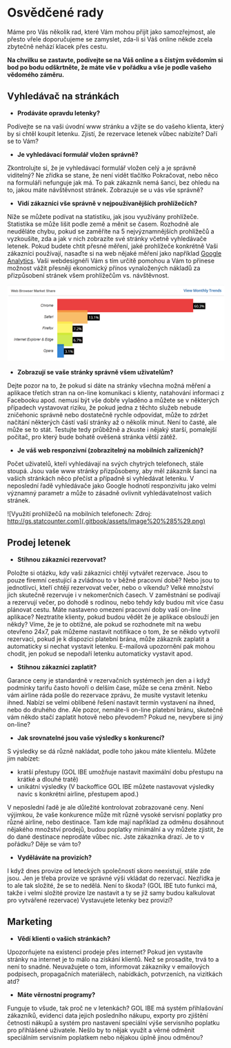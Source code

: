 # Osvědčené rady

Máme pro Vás několik rad, které Vám mohou přijít jako samozřejmost, ale přesto vřele doporučujeme se zamyslet, zda-li si Váš online někde zcela zbytečně nehází klacek přes cestu. 

**Na chvilku se zastavte, podívejte se na Váš online a s čistým svědomím si bod po bodu odškrtněte, že máte vše v pořádku a vše je podle vašeho vědomého záměru.**

## Vyhledávač na stránkách

* **Prodáváte opravdu letenky?**

Podívejte se na vaši úvodní www stránku a vžijte se do vašeho klienta, který by si chtěl koupit letenku. Zjistí, že rezervace letenek vůbec nabízíte? Daří se to Vám?

* **Je vyhledávací formulář vložen správně?**

Zkontrolujte si, že je vyhledávací formulář vložen celý a je správně viditelný? Ne zřídka se stane, že není vidět tlačítko Pokračovat, nebo něco na formuláři nefunguje jak má. To pak zákazník nemá šanci, bez ohledu na to, jakou máte návštěvnost stránek. Zobrazuje se u vás vše správně?

* **Vidí zákazníci vše správně v nejpoužívanějších prohlížečích?**

Níže se můžete podívat na statistiku, jak jsou využívány prohlížeče. Statistika se může lišit podle země a měnit se časem. Rozhodně ale neuděláte chybu, pokud se zaměříte na 5 nejvýznamnějších prohlížečů a vyzkoušíte, zda a jak v nich zobrazíte své stránky včetně vyhledávače letenek. Pokud budete chtít přesné měření, jaké prohlížeče konkrétně Vaši zákazníci používají, nasaďte si na web nějaké měření jako například [Google Analytics](https://marketingplatform.google.com/about/analytics/). Vaši webdesignéři Vám s tím určitě pomohou a Vám to přinese možnost vážit přesněji ekonomický přínos vynaložených nákladů za přizpůsobení stránek všem prohlížečům vs. návštěvnost.  


![Vyu&#x17E;it&#xED; prohl&#xED;&#x17E;e&#x10D;&#x16F;: Zdroj: https://www.w3counter.com/globalstats.php / August 2018](.gitbook/assets/image%20%2829%29.png)

* **Zobrazují se vaše stránky správně všem uživatelům?**

Dejte pozor na to, že pokud si dáte na stránky všechna možná měření a aplikace třetích stran na on-line komunikaci s klienty, natahování informaci z Facebooku apod. nemusí být vše dobře vyladěno a můžete se v některých případech vystavovat riziku, že pokud jedna z těchto služeb nebude zničehonic správně nebo dostatečně rychle odpovídat, může to zdržet načítání některých částí vaší stránky až o několik minut. Není to časté, ale může se to stát. Testujte tedy průběžně a zkuste i nějaký starší, pomalejší počítač, pro který bude bohatě ověšená stránka větší zátěž.  


* **Je váš web responzivní \(zobrazitelný na mobilních zařízeních\)?**

Počet uživatelů, kteří vyhledávají na svých chytrých telefonech, stále stoupá. Jsou vaše www stránky přizpůsobeny, aby měl zákazník šanci na vašich stránkách něco přečíst a případně si vyhledávat letenku. V neposlední řadě vyhledávače jako Google hodnotí responzivitu jako velmi významný parametr a může to zásadně ovlivnit vyhledávatelnost vašich stránek.  


![Vyu&#x17E;it&#xED; prohl&#xED;&#x17E;e&#x10D;&#x16F; na mobiln&#xED;ch telefonech: Zdroj: http://gs.statcounter.com](.gitbook/assets/image%20%285%29.png)

## Prodej letenek

* **Stihnou zákazníci rezervovat?**

Položte si otázku, kdy vaši zákazníci chtějí vytvářet rezervace. Jsou to pouze firemní cestující a zvládnou to v běžné pracovní době? Nebo jsou to jednotlivci, kteří chtějí rezervovat večer, nebo o víkendu? Velké množství jich skutečně rezervuje i v nekomerčních časech. V zaměstnání se podívají a rezervují večer, po dohodě s rodinou, nebo tehdy kdy budou mít více času plánovat cestu. Máte nastaveno omezení pracovní doby vaší on-line aplikace? Neztratíte klienty, pokud budou vědět že je aplikace obslouží jen někdy? Víme, že je to obtížné, ale pokud se rozhodnete mít na webu otevřeno 24x7, pak můžeme nastavit notifikace o tom, že se někdo vytvořil rezervaci, pokud je k dispozici platební brána, může zákazník zaplatit a automaticky si nechat vystavit letenku. E-mailová upozornění pak mohou chodit, jen pokud se nepodaří letenku automaticky vystavit apod.  


* **Stihnou zákazníci zaplatit?**

Garance ceny je standardně v rezervačních systémech jen den a i když podmínky tarifu často hovoří o delším čase, může se cena změnit. Nebo vám airline ráda pošle do rezervace zprávu, že musíte vystavit letenku ihned. Nabízí se velmi oblíbené řešení nastavit termín vystavení na ihned, nebo do druhého dne. Ale pozor, nemáte-li on-line platební bránu, skutečně vám někdo stačí zaplatit hotově nebo převodem? Pokud ne, nevybere si jiný on-line?  


* **Jak srovnatelné jsou vaše výsledky s konkurencí?**

S výsledky se dá různě nakládat, podle toho jakou máte klientelu. Můžete jim nabízet:

* kratší přestupy \(GOL IBE umožňuje nastavit maximální dobu přestupu na krátké a dlouhé tratě\)
* unikátní výsledky \(V backoffice GOL IBE můžete nastavovat výsledky navíc s konkrétní airline, přestupem apod.\)

V neposlední řadě je ale důležité kontrolovat zobrazované ceny. Není výjimkou, že vaše konkurence může mít různě vysoké servisní poplatky pro různé airline, nebo destinace. Tam kde mají například za odměnu dosáhnout nějakého množství prodejů, budou poplatky minimální a vy můžete zjistit, že do dané destinace neprodáte vůbec nic. Jste zákazníka drazí. Je to v pořádku? Děje se vám to?  


* **Vyděláváte na provizích?**

I když dnes provize od leteckých společností skoro neexistují, stále zde jsou. Jen je třeba provize ve správné výši vkládat do rezervací. Nezřídka je to ale tak složité, že se to nedělá. Není to škoda? \(GOL IBE tuto funkci má, takže i velmi složité provize lze nastavit a ty se již samy budou kalkulovat pro vytvářené rezervace\) Vystavujete letenky bez provizí?  


## Marketing

* **Vědí klienti o vašich stránkách?**

Upozorňujete na existenci prodeje přes internet? Pokud jen vystavíte stránky na internet je to málo na získání klientů. Než se prosadíte, trvá to a není to snadné. Neuvažujete o tom, informovat zákazníky v emailových podpisech, propagačních materiálech, nabídkách, potvrzeních, na vizitkách atd?  


* **Máte věrnostní programy?**

Funguje to všude, tak proč ne v letenkách? GOL IBE má systém přihlašování zákazníků, evidenci data jejich posledního nákupu, exporty pro zjištění četnosti nákupů a systém pro nastavení speciální výše servisního poplatku pro přihlášené uživatele. Nešlo by to nějak využít a věrné odměnit speciálním servisním poplatkem nebo nějakou úplně jinou odměnou?

